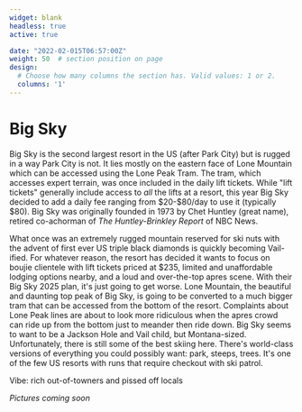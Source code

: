 ```yaml
---
widget: blank
headless: true
active: true

date: "2022-02-015T06:57:00Z"
weight: 50  # section position on page
design:
  # Choose how many columns the section has. Valid values: 1 or 2.
  columns: '1'
---
```


# Big Sky
Big Sky is the second largest resort in the US (after Park City) but is rugged in a way Park City is not. It lies mostly on the eastern face of Lone Mountain which can be accessed using the Lone Peak Tram. The tram, which accesses expert terrain, was once included in the daily lift tickets. While "lift tickets" generally include access to *all* the lifts at a resort, this year Big Sky decided to add a daily fee ranging from \$20-\$80/day to use it (typically $80). Big Sky was originally founded in 1973 by Chet Huntley (great name), retired co-achorman of *The Huntley-Brinkley Report* of NBC News. 

What once was an extremely rugged mountain reserved for ski nuts with the advent of first ever US triple black diamonds is quickly becoming Vail-ified. For whatever reason, the resort has decided it wants to focus on boujie clientele with lift tickets priced at $235, limited and unaffordable lodging options nearby, and a loud and over-the-top apres scene. With their Big Sky 2025 plan, it's just going to get worse. Lone Mountain, the beautiful and daunting top peak of Big Sky, is going to be converted to a much bigger tram that can be accessed from the bottom of the resort. Complaints about Lone Peak lines are about to look more ridiculous when the apres crowd can ride up from the bottom just to meander then ride down. Big Sky seems to want to be a Jackson Hole and Vail child, but Montana-sized. Unfortunately, there is still some of the best skiing here. There's world-class versions of everything you could possibly want: park, steeps, trees. It's one of the few US resorts with runs that require checkout with ski patrol. 

Vibe: rich out-of-towners and pissed off locals

*Pictures coming soon*


